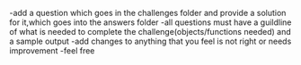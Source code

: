 -add a question which goes in the challenges folder and provide a solution for it,which goes into the answers folder
-all questions must have a guildline of what is needed to complete the challenge(objects/functions needed) and a sample output
-add changes to anything that you feel is not right or needs improvement
-feel free
